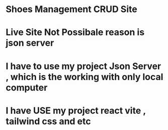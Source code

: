 # Shoes Management CRUD Site

# Live Site Not Possibale reason is json server

# I have to use my project Json Server , which is the working with only local computer

# I have USE my project react vite , tailwind css and etc
